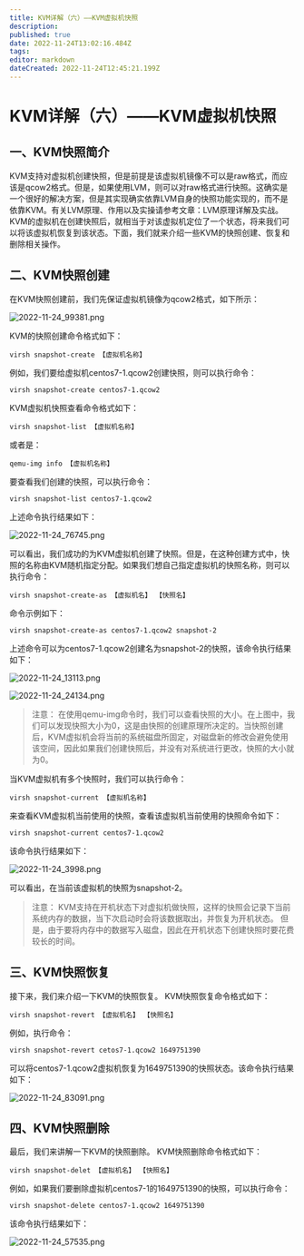 ```yaml
---
title: KVM详解（六）——KVM虚拟机快照
description: 
published: true
date: 2022-11-24T13:02:16.484Z
tags: 
editor: markdown
dateCreated: 2022-11-24T12:45:21.199Z
---
```


# KVM详解（六）——KVM虚拟机快照
## 一、KVM快照简介
KVM支持对虚拟机创建快照，但是前提是该虚拟机镜像不可以是raw格式，而应该是qcow2格式。但是，如果使用LVM，则可以对raw格式进行快照。这确实是一个很好的解决方案，但是其实现确实依靠LVM自身的快照功能实现的，而不是依靠KVM。有关LVM原理、作用以及实操请参考文章：LVM原理详解及实战。
KVM的虚拟机在创建快照后，就相当于对该虚拟机定位了一个状态，将来我们可以将该虚拟机恢复到该状态。下面，我们就来介绍一些KVM的快照创建、恢复和删除相关操作。

## 二、KVM快照创建
在KVM快照创建前，我们先保证虚拟机镜像为qcow2格式，如下所示：

![2022-11-24_99381.png](/2022-11-24_99381.png)

KVM的快照创建命令格式如下：

`virsh snapshot-create 【虚拟机名称】`

例如，我们要给虚拟机centos7-1.qcow2创建快照，则可以执行命令：

`virsh snapshot-create centos7-1.qcow2`

KVM虚拟机快照查看命令格式如下：

`virsh snapshot-list 【虚拟机名称】`

或者是：

`qemu-img info 【虚拟机名称】`

要查看我们创建的快照，可以执行命令：

`virsh snapshot-list centos7-1.qcow2`

上述命令执行结果如下：

![2022-11-24_76745.png](/2022-11-24_76745.png)


可以看出，我们成功的为KVM虚拟机创建了快照。但是，在这种创建方式中，快照的名称由KVM随机指定分配。如果我们想自己指定虚拟机的快照名称，则可以执行命令：

`virsh snapshot-create-as 【虚拟机名】 【快照名】`

命令示例如下：

`virsh snapshot-create-as centos7-1.qcow2 snapshot-2`

上述命令可以为centos7-1.qcow2创建名为snapshot-2的快照，该命令执行结果如下：

![2022-11-24_13113.png](/2022-11-24_13113.png)


![2022-11-24_24134.png](/2022-11-24_24134.png)


> 注意：
在使用qemu-img命令时，我们可以查看快照的大小。在上图中，我们可以发现快照大小为0，这是由快照的创建原理所决定的。当快照创建后，KVM虚拟机会将当前的系统磁盘所固定，对磁盘新的修改会避免使用该空间，因此如果我们创建快照后，并没有对系统进行更改，快照的大小就为0。

当KVM虚拟机有多个快照时，我们可以执行命令：

`virsh snapshot-current 【虚拟机名称】`

来查看KVM虚拟机当前使用的快照，查看该虚拟机当前使用的快照命令如下：

`virsh snapshot-current centos7-1.qcow2`

该命令执行结果如下：

![2022-11-24_3998.png](/2022-11-24_3998.png)

可以看出，在当前该虚拟机的快照为snapshot-2。

> 注意：
KVM支持在开机状态下对虚拟机做快照，这样的快照会记录下当前系统内存的数据，当下次启动时会将该数据取出，并恢复为开机状态。
但是，由于要将内存中的数据写入磁盘，因此在开机状态下创建快照时要花费较长的时间。

## 三、KVM快照恢复
接下来，我们来介绍一下KVM的快照恢复。
KVM快照恢复命令格式如下：

`virsh snapshot-revert 【虚拟机名】 【快照名】`

例如，执行命令：

`virsh snapshot-revert cetos7-1.qcow2 1649751390`

可以将centos7-1.qcow2虚拟机恢复为1649751390的快照状态。该命令执行结果如下：

![2022-11-24_83091.png](/2022-11-24_83091.png)

## 四、KVM快照删除
最后，我们来讲解一下KVM的快照删除。
KVM快照删除命令格式如下：

`virsh snapshot-delet 【虚拟机名】 【快照名】`

例如，如果我们要删除虚拟机centos7-1的1649751390的快照，可以执行命令：

`virsh snapshot-delete centos7-1.qcow2 1649751390`

该命令执行结果如下：

![2022-11-24_57535.png](/2022-11-24_57535.png)
